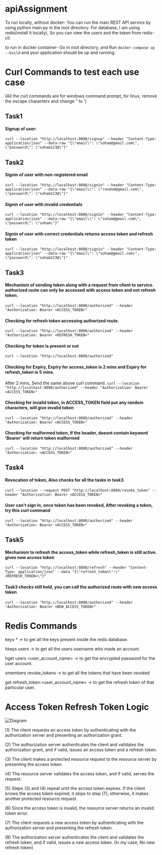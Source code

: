 # apiAssignment
To run locally, without docker-
You can run the main REST API service by using python main.py in the root directory.
For database, I am using redis(install it locally), So you can view the users and the token from redis-cli.

to run in docker container-
Go in root directory, and Run ```docker-compose up --build``` and your application should be up and running.

# Curl Commands to test each use case
(All the curl commands are for windows command prompt, for linux, remove the escape characters and change " to ')
## Task1 
#### Signup of user:
```curl --location "http://localhost:8080/signup" --header "Content-Type: application/json" --data-raw "{\"email\": \"soham@gmail.com\", \"password\": \"soham123@\"}"```

## Task2 
#### Signin of user with non-registered email
```curl --location "http://localhost:8080/signin" --header "Content-Type: application/json" --data-raw "{\"email\\": \"random@gmail.com\", \"password\": \"soham123@\"}"```

#### Signin of user with invalid credentials
```curl --location "http://localhost:8080/signin" --header "Content-Type: application/json" --data-raw "{\"email\\": \"soham@gmail.com\", \"password\": \"soham\"}"```

#### Signin of user with correct credentials returns access token and refresh token
```curl --location "http://localhost:8080/signin" --header "Content-Type: application/json" --data-raw "{\"email\": \"soham@gmail.com\", \"password\": \"soham123@\"}"```

## Task3
#### Mechanism of sending token along with a request from client to service. authorized route can only be accessed with access token and not refresh token. 
```curl --location "http://localhost:8080/authorized" --header "Authorization: Bearer <ACCESS_TOKEN>"```

#### Checking for refresh token accessing authorized route.
```curl --location "http://localhost:8080/authorized" --header "Authorization: Bearer <REFRESH_TOKEN>"```

#### Checking for token is present or not
```curl --location "http://localhost:8080/authorized"```

#### Checking for Expiry, Expiry for access_token is 2 mins and Expiry for refresh_token is 5 mins.
After 2 mins, Send the same above curl command. 
```curl --location "http://localhost:8080/authorized" --header "Authorization: Bearer <ACCESS_TOKEN>"```

#### Checking for invalid token, in ACCESS_TOKEN field put any random characters, will give invalid token
```curl --location "http://localhost:8080/authorized" --header "Authorization: Bearer <ACCESS_TOKEN>"```

#### Checking for malformed token, If the header, doesnt contain keyword 'Bearer' will return token malformed
```curl --location "http://localhost:8080/authorized" --header "Authorization: <ACCESS_TOKEN>"```

## Task4
#### Revocation of token, Also checks for all the tasks in task3
```curl --location --request POST "http://localhost:8080/revoke_token" --header "Authorization: Bearer <ACCESS_TOKEN>"```
#### User can't sign in, once token has been revoked, After revoking a token, try this curl command
```curl --location "http://localhost:8080/authorized" --header "Authorization: Bearer <ACCESS_TOKEN>"```

## Task5
#### Mechanism to refresh the access_token while refresh_token is still active. gives new access token
```curl --location "http://localhost:8080/refresh" --header "Content-Type: application/json" --data "{\"refresh_token\":\"<REFRESH_TOKEN>\"}"```

#### Task3 checks still hold,  you can call the authorized route with new access token
```curl --location "http://localhost:8080/authorized" --header "Authorization: Bearer <NEW_ACCESS_TOKEN>"```


# Redis Commands
keys * -> to get all the keys present inside the redis database.

hkeys users -> to get all the users username who made an account.

hget users <user_account_name> -> to get the encrypted password for the user account.

smembers revoke_tokens -> to get all the tokens that have been revoked

get refresh_token:<user_account_name> -> to get the refresh token of that particular user.



# Access Token Refresh Token Logic
![Diagram](https://github.com/user-attachments/assets/d4fd51b1-21b9-404e-9236-ea4da07c776f)

(1)  The client requests an access token by authenticating with the authorization server and presenting an authorization grant.

(2)  The authorization server authenticates the client and validates the authorization grant, and if valid, issues an access token and a refresh token.
  
(3)  The client makes a protected resource request to the resource server by presenting the access token.
  
(4)  The resource server validates the access token, and if valid, serves the request.
  
(5)  Steps (3) and (4) repeat until the access token expires.  If the client knows the access token expired, it skips to step (7); otherwise, it makes another protected resource request.
  
(6)  Since the access token is invalid, the resource server returns an invalid token error.
  
(7)  The client requests a new access token by authenticating with the authorization server and presenting the refresh token.
  
(8)  The authorization server authenticates the client and validates the refresh token, and if valid, issues a new access token. (In my case, No new refresh token)
